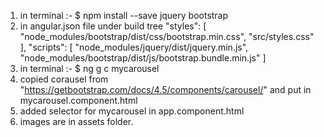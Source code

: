 1) in terminal :- $ npm install --save jquery bootstrap
2) in angular.json file under build tree
     "styles": [
              "node_modules/bootstrap/dist/css/bootstrap.min.css",
              "src/styles.css"
            ],
            "scripts": [
              "node_modules/jquery/dist/jquery.min.js",
              "node_modules/bootstrap/dist/js/bootstrap.bundle.min.js"
            ]
3) in terminal :- $ ng g c mycarousel
4) copied corausel from "https://getbootstrap.com/docs/4.5/components/carousel/" and put in mycarousel.component.html
5) added selector for mycarousel in app.component.html
6) images are in assets folder.